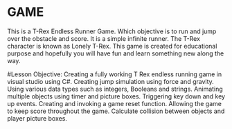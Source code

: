 # GAME
This is a T-Rex Endless Runner Game.
Which objective is to run and jump over the obstacle and score.
It is a simple infinite runner. 
The T-Rex character is known as Lonely T-Rex.
This game is created for educational purpose and hopefully you will have fun and learn something new along the way.

#Lesson Objective: 
Creating a fully working T Rex endless running game in visual studio using C#.
Creating jump simulation using force and gravity.
Using various data types such as integers, Booleans and strings.
Animating multiple objects using timer and picture boxes.
Triggering key down and key up events.
Creating and invoking a game reset function.
Allowing the game to keep score throughout the game.
Calculate collision between objects and player picture boxes.
